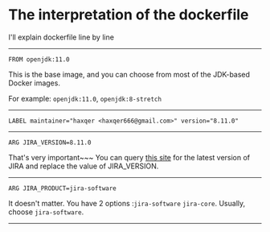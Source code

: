 # The interpretation of the dockerfile

I'll explain dockerfile line by line

---

`FROM openjdk:11.0`

This is the base image, and you can choose from most of the JDK-based Docker images.

For example: `openjdk:11.0`, `openjdk:8-stretch`

---

`LABEL maintainer="haxqer <haxqer666@gmail.com>" version="8.11.0"`



---

`ARG JIRA_VERSION=8.11.0`

That's very important~~~
You can query [this site](https://www.atlassian.com/software/jira/download) for the latest version of JIRA and replace the value of JIRA_VERSION.


---

`ARG JIRA_PRODUCT=jira-software`

It doesn't matter.
You have 2 options :`jira-software` `jira-core`. Usually, choose `jira-software`.

---


